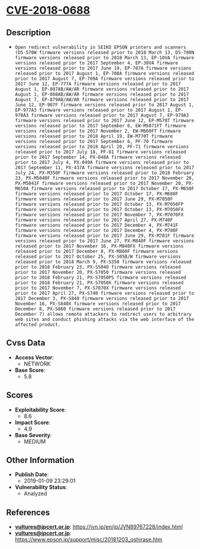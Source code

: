 
# [CVE-2018-0688](https://jvn.jp/en/jp/JVN89767228/index.html)

## Description

- `Open redirect vulnerability in SEIKO EPSON printers and scanners (DS-570W firmware versions released prior to 2018 March 13, DS-780N firmware versions released prior to 2018 March 13, EP-10VA firmware versions released prior to 2017 September 4, EP-30VA firmware versions released prior to 2017 June 19, EP-707A firmware versions released prior to 2017 August 1, EP-708A firmware versions released prior to 2017 August 7, EP-709A firmware versions released prior to 2017 June 12, EP-777A firmware versions released prior to 2017 August 1, EP-807AB/AW/AR firmware versions released prior to 2017 August 1, EP-808AB/AW/AR firmware versions released prior to 2017 August 7, EP-879AB/AW/AR firmware versions released prior to 2017 June 12, EP-907F firmware versions released prior to 2017 August 1, EP-977A3 firmware versions released prior to 2017 August 1, EP-978A3 firmware versions released prior to 2017 August 7, EP-979A3 firmware versions released prior to 2017 June 12, EP-M570T firmware versions released prior to 2017 September 6, EW-M5071FT firmware versions released prior to 2017 November 2, EW-M660FT firmware versions released prior to 2018 April 19, EW-M770T firmware versions released prior to 2017 September 6, PF-70 firmware versions released prior to 2018 April 20, PF-71 firmware versions released prior to 2017 July 18, PF-81 firmware versions released prior to 2017 September 14, PX-048A firmware versions released prior to 2017 July 4, PX-049A firmware versions released prior to 2017 September 11, PX-437A firmware versions released prior to 2017 July 24, PX-M350F firmware versions released prior to 2018 February 23, PX-M5040F firmware versions released prior to 2017 November 20, PX-M5041F firmware versions released prior to 2017 November 20, PX-M650A firmware versions released prior to 2017 October 17, PX-M650F firmware versions released prior to 2017 October 17, PX-M680F firmware versions released prior to 2017 June 29, PX-M7050F firmware versions released prior to 2017 October 13, PX-M7050FP firmware versions released prior to 2017 October 13, PX-M7050FX firmware versions released prior to 2017 November 7, PX-M7070FX firmware versions released prior to 2017 April 27, PX-M740F firmware versions released prior to 2017 December 4, PX-M741F firmware versions released prior to 2017 December 4, PX-M780F firmware versions released prior to 2017 June 29, PX-M781F firmware versions released prior to 2017 June 27, PX-M840F firmware versions released prior to 2017 November 16, PX-M840FX firmware versions released prior to 2017 December 8, PX-M860F firmware versions released prior to 2017 October 25, PX-S05B/W firmware versions released prior to 2018 March 9, PX-S350 firmware versions released prior to 2018 February 23, PX-S5040 firmware versions released prior to 2017 November 20, PX-S7050 firmware versions released prior to 2018 February 21, PX-S7050PS firmware versions released prior to 2018 February 21, PX-S7050X firmware versions released prior to 2017 November 7, PX-S7070X firmware versions released prior to 2017 April 27, PX-S740 firmware versions released prior to 2017 December 3, PX-S840 firmware versions released prior to 2017 November 16, PX-S840X firmware versions released prior to 2017 December 8, PX-S860 firmware versions released prior to 2017 December 7) allows remote attackers to redirect users to arbitrary web sites and conduct phishing attacks via the web interface of the affected product.`

## Cvss Data

- **Access Vector**:
  - NETWORK
- **Base Score**:
  - 5.8

## Scores

- **Exploitability Score**:
  - 8.6
- **Impact Score**:
  - 4.9
- **Base Severity**:
  - MEDIUM

## Other Information

- **Publish Date**:
  - 2019-01-09 23:29:01
- **Vulnerability Status**:
  - Analyzed

## References

- **vultures@jpcert.or.jp**: https://jvn.jp/en/jp/JVN89767228/index.html
- **vultures@jpcert.or.jp**: https://www.epson.jp/support/misc/20181203_oshirase.htm
